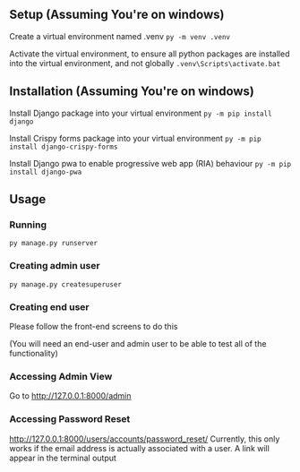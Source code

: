 ## Setup (Assuming You're on windows)

Create a virtual environment named .venv
`py -m venv .venv`

Activate the virtual environment, to ensure all python packages are installed into the virtual environment, and not globally
`.venv\Scripts\activate.bat`

## Installation (Assuming You're on windows)

Install Django package into your virtual environment
`py -m pip install django`

Install Crispy forms package into your virtual environment
`py -m pip install django-crispy-forms`

Install Django pwa to enable progressive web app (RIA) behaviour
`py -m pip install django-pwa`

## Usage

### Running

`py manage.py runserver`

### Creating admin user

`py manage.py createsuperuser`

### Creating end user

Please follow the front-end screens to do this

(You will need an end-user and admin user to be able to test all of the functionality)

### Accessing Admin View

Go to http://127.0.0.1:8000/admin

### Accessing Password Reset

http://127.0.0.1:8000/users/accounts/password_reset/
Currently, this only works if the email address is actually associated with a user. A link will appear in the terminal output
